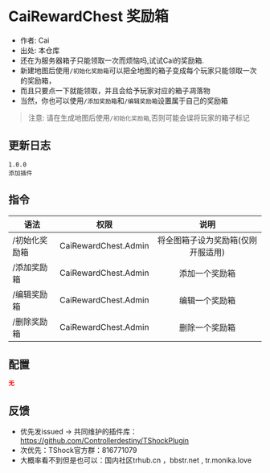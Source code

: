# CaiRewardChest 奖励箱

- 作者: Cai
- 出处: 本仓库
- 还在为服务器箱子只能领取一次而烦恼吗,试试Cai的奖励箱.
- 新建地图后使用`/初始化奖励箱`可以把全地图的箱子变成每个玩家只能领取一次的奖励箱，
- 而且只要点一下就能领取，并且会给予玩家对应的箱子凋落物
- 当然，你也可以使用`/添加奖励箱`和`/编辑奖励箱`设置属于自己的奖励箱

> 注意: 请在生成地图后使用`/初始化奖励箱`,否则可能会误将玩家的箱子标记

## 更新日志

```
1.0.0
添加插件
```

## 指令

| 语法      |          权限          |         说明         |
|---------|:--------------------:|:------------------:|
| /初始化奖励箱 | CaiRewardChest.Admin | 将全图箱子设为奖励箱(仅刚开服适用) |
| /添加奖励箱  | CaiRewardChest.Admin |      添加一个奖励箱       |
| /编辑奖励箱  | CaiRewardChest.Admin |      编辑一个奖励箱       |
| /删除奖励箱  | CaiRewardChest.Admin |      删除一个奖励箱       |

## 配置

```json    
无
```

## 反馈

- 优先发issued -> 共同维护的插件库：https://github.com/Controllerdestiny/TShockPlugin
- 次优先：TShock官方群：816771079
- 大概率看不到但是也可以：国内社区trhub.cn ，bbstr.net , tr.monika.love
